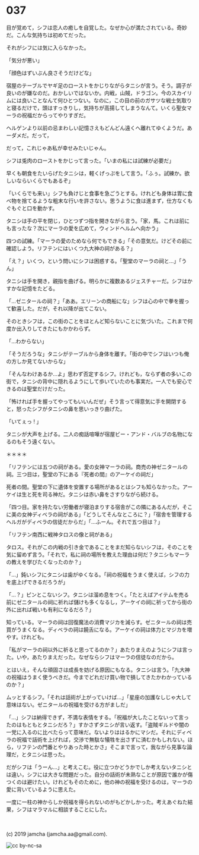 

# 037

目が覚めて，シフは恋人の癒しを自覚した。なぜか心が満たされている。奇妙だ。こんな気持ちは初めてだった。

それがシフには気に入らなかった。

「気分が悪い」

「顔色はずいぶん良さそうだけどな」

宿屋のテーブルでヤギ足のローストをかじりながらタニシが言う。そう。調子が良いのが嫌なのだ。おかしいではないか。内戦，山賊，ドラゴン。今のスカイリムには良いことなんて何ひとつない。なのに，この目の前のガサツな戦士気取りと寝るだけで，頭はすっきりし，気持ちが高揚してしまうなんて。いくら聖女マーラの祝福だからってやりすぎだ。

ヘルゲンより以前の忌まわしい記憶さえもどんどん遠くへ離れてゆくようだ。あーダメだ。だって，

だって，これじゃあ私が幸せみたいじゃん。

シフは兎肉のローストをかじって言った。「いまの私には試練が必要だ」

早くも朝食をたいらげたタニシは，軽くげっぷをして言う。「ふぅ。試練か。欲しいならいくらでもあるぞ」

「いくらでも来い」シフも負けじと食事を急ごうとする。けれども身体は胃に食べ物を捨てるような粗末な行いを許さない。思うように食は進まず，仕方なくもぐもぐと口を動かす。

タニシは手の平を閉じ，ひとつずつ指を開きながら言う。「家，馬。これは前にも言ったな？次にマーラの愛を広めて，ウィンドヘルムへ向かう」

四つの試練。「マーラの愛のためなら何でもできる」「その意気だ。けどその前に確認しよう。リフテンにはいくつ九大神の祠がある？」

「え？」いくつ，という問いにシフは困惑する。「聖堂のマーラの祠と…」「うん」

タニシは手を開き，親指を曲げる。明らかに複数あるジェスチャーだ。シフはかすかな記憶をたどる。

「…ゼニタールの祠？」「ああ。エリーンの商船にな」シフは心の中で拳を握って歓喜した。だが，それ以降が出てこない。

そのときシフは，この街のことをほとんど知らないことに気づいた。これまで何度か出入りしてきたにもかかわらず。

「…わからない」

「そうだろうな」タニシがテーブルから身体を離す。「街の中でシフはいつも俺の方しか見てないからな」

「そんなわけあるか…よ」思わず否定するシフ。けれども，ならず者の多いこの街で，タニシの背中に隠れるようにして歩いていたのも事実だ。一人でも安心できるのは聖堂だけだった。

「怖ければ手を握ってやってもいいんだぜ」そう言って得意気に手を開閉すると，怒ったシフがタニシの鼻を思いっきり曲げた。

「いてぇっ ! 」

タニシが大声を上げる。二人の痴話喧嘩が宿屋ビー・アンド・バルブの名物になるのもそう遠くない。

＊＊＊＊

「リフテンには五つの祠がある。愛の女神マーラの祠。商売の神ゼニタールの祠。三つ目は，聖堂の下にある『死者の間』のアーケイの祠だ」

死者の間。聖堂の下に遺体を安置する場所があるとはシフも知らなかった。アーケイは生と死を司る神だ。タニシは赤い鼻をさすりながら続ける。

「四つ目。家を持たない労働者が寝泊まりする宿舎がこの隣にあるんだが，そこに美の女神ディベラの祠がある」「どうしてそんなところに？」「宿舎を管理するヘルガがディベラの信徒だからだ」「…ふーん。それで五つ目は？」

「リフテン南西に戦神タロスの像と祠がある」

タロス。それがこの内戦の引き金であることをまだ知らないシフは，そのことを気に留めず言う。「それで，私に祠の場所を教えた理由は何だ？タニシもマーラの教えを学びたくなったのか？」

「…」鈍いシフにタニシは歯がゆくなる。「祠の祝福をうまく使えば，シフの力を底上げできるだろうが」

「…？」ピンとこないシフ。タニシは溜め息をつく。「たとえばアイテムを売る前にゼニタールの祠に祈れば儲けも多くなるし，アーケイの祠に祈ってから街の外に出れば戦いも有利になるだろ？」

知っている。マーラの祠は回復魔法の消費マジカを減らす。ゼニタールの祠は売買がうまくなる。ディベラの祠は饒舌になる。アーケイの祠は体力とマジカを増やす。けれども。

「私がマーラの祠以外に祈ると思ってるのか？」あたりまえのようにシフは言った。いや，あたりまえだった。なぜならシフはマーラの信徒なのだから。

とはいえ，そんな頑固さは成長を妨げる原因にもなる。タニシは言う。「九大神の祝福はうまく使うべきだ。今までどれだけ買い物で損してきたかわかっているのか？」

ムッとするシフ。「それは話術が上がっていけば…」「星座の加護なしじゃ大して意味はない。ゼニタールの祝福を受ける方がましだ」

「…」シフは納得できず，不満な表情をする。「祝福が大したことないって言ったのはもともとタニシだろ？」すかさずタニシが言い返す。「盗賊ギルドや闇の一党に入るのに比べたらって意味だ。ないよりははるかにマシだ。それにディベラの祝福で話術を上げれば，交渉で無駄な犠牲を出さずに済むかもしれない。ほら，リフテンの門番とやりあった時とかさ」そこまで言って，我ながら見事な論理だ，とタニシは思った。

だがシフは「うーん…」と考えこむ。役に立つかどうかでしか考えないタニシとは違い，シフには大きな問題だった。自分の話術が未熟なことが原因で誰かが傷つくのは避けたい。けれどもそのために，他の神の祝福を受けるのは，マーラの愛に背いているように思えた。

一度に一柱の神からしか祝福を得られないのがもどかしかった。考えあぐねた結果，シフはマラマルに相談することにした。

<br>
<br>
(c) 2019 jamcha (jamcha.aa@gmail.com).

![cc by-nc-sa](https://i.creativecommons.org/l/by-nc-sa/4.0/88x31.png)

